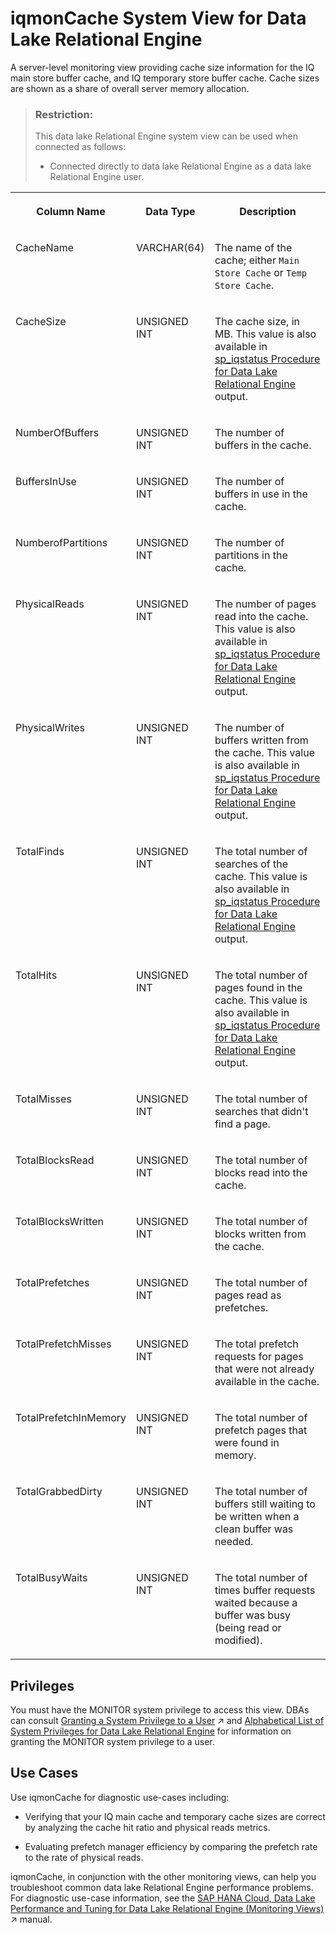 <!-- loioc96cf41331eb48838d0ec95f79a637d6 -->

# iqmonCache System View for Data Lake Relational Engine

A server-level monitoring view providing cache size information for the IQ main store buffer cache, and IQ temporary store buffer cache. Cache sizes are shown as a share of overall server memory allocation.



> ### Restriction:  
> This data lake Relational Engine system view can be used when connected as follows:
> 
> -   Connected directly to data lake Relational Engine as a data lake Relational Engine user.


<table>
<tr>
<th valign="top">

Column Name



</th>
<th valign="top">

Data Type



</th>
<th valign="top">

Description



</th>
</tr>
<tr>
<td valign="top">

CacheName



</td>
<td valign="top">

VARCHAR\(64\)



</td>
<td valign="top">

The name of the cache; either `Main Store Cache` or `Temp Store Cache`.



</td>
</tr>
<tr>
<td valign="top">

CacheSize



</td>
<td valign="top">

UNSIGNED INT



</td>
<td valign="top">

The cache size, in MB. This value is also available in [sp\_iqstatus Procedure for Data Lake Relational Engine](../060-stored-procedures/sp-iqstatus-procedure-for-data-lake-relational-engine-a5b8569.md) output.



</td>
</tr>
<tr>
<td valign="top">

NumberOfBuffers



</td>
<td valign="top">

UNSIGNED INT



</td>
<td valign="top">

The number of buffers in the cache.



</td>
</tr>
<tr>
<td valign="top">

BuffersInUse



</td>
<td valign="top">

UNSIGNED INT



</td>
<td valign="top">

The number of buffers in use in the cache.



</td>
</tr>
<tr>
<td valign="top">

NumberofPartitions



</td>
<td valign="top">

UNSIGNED INT



</td>
<td valign="top">

The number of partitions in the cache.



</td>
</tr>
<tr>
<td valign="top">

PhysicalReads



</td>
<td valign="top">

UNSIGNED INT



</td>
<td valign="top">

The number of pages read into the cache. This value is also available in [sp\_iqstatus Procedure for Data Lake Relational Engine](../060-stored-procedures/sp-iqstatus-procedure-for-data-lake-relational-engine-a5b8569.md) output.



</td>
</tr>
<tr>
<td valign="top">

PhysicalWrites



</td>
<td valign="top">

UNSIGNED INT



</td>
<td valign="top">

The number of buffers written from the cache. This value is also available in [sp\_iqstatus Procedure for Data Lake Relational Engine](../060-stored-procedures/sp-iqstatus-procedure-for-data-lake-relational-engine-a5b8569.md) output.



</td>
</tr>
<tr>
<td valign="top">

TotalFinds



</td>
<td valign="top">

UNSIGNED INT



</td>
<td valign="top">

The total number of searches of the cache. This value is also available in [sp\_iqstatus Procedure for Data Lake Relational Engine](../060-stored-procedures/sp-iqstatus-procedure-for-data-lake-relational-engine-a5b8569.md) output.



</td>
</tr>
<tr>
<td valign="top">

TotalHits



</td>
<td valign="top">

UNSIGNED INT



</td>
<td valign="top">

The total number of pages found in the cache. This value is also available in [sp\_iqstatus Procedure for Data Lake Relational Engine](../060-stored-procedures/sp-iqstatus-procedure-for-data-lake-relational-engine-a5b8569.md) output.



</td>
</tr>
<tr>
<td valign="top">

TotalMisses



</td>
<td valign="top">

UNSIGNED INT



</td>
<td valign="top">

The total number of searches that didn't find a page.



</td>
</tr>
<tr>
<td valign="top">

TotalBlocksRead



</td>
<td valign="top">

UNSIGNED INT



</td>
<td valign="top">

The total number of blocks read into the cache.



</td>
</tr>
<tr>
<td valign="top">

TotalBlocksWritten



</td>
<td valign="top">

UNSIGNED INT



</td>
<td valign="top">

The total number of blocks written from the cache.



</td>
</tr>
<tr>
<td valign="top">

TotalPrefetches



</td>
<td valign="top">

UNSIGNED INT



</td>
<td valign="top">

The total number of pages read as prefetches.



</td>
</tr>
<tr>
<td valign="top">

TotalPrefetchMisses



</td>
<td valign="top">

UNSIGNED INT



</td>
<td valign="top">

The total prefetch requests for pages that were not already available in the cache.



</td>
</tr>
<tr>
<td valign="top">

TotalPrefetchInMemory



</td>
<td valign="top">

UNSIGNED INT



</td>
<td valign="top">

The total number of prefetch pages that were found in memory.



</td>
</tr>
<tr>
<td valign="top">

TotalGrabbedDirty



</td>
<td valign="top">

UNSIGNED INT



</td>
<td valign="top">

The total number of buffers still waiting to be written when a clean buffer was needed.



</td>
</tr>
<tr>
<td valign="top">

TotalBusyWaits



</td>
<td valign="top">

UNSIGNED INT



</td>
<td valign="top">

The total number of times buffer requests waited because a buffer was busy \(being read or modified\).



</td>
</tr>
</table>



<a name="loioc96cf41331eb48838d0ec95f79a637d6__section_kpt_vmz_1fb"/>

## Privileges

You must have the MONITOR system privilege to access this view. DBAs can consult [Granting a System Privilege to a User](https://help.sap.com/viewer/745778e524f74bb4af87460cca5e62c4/2023_1_QRC/en-US/a43bcb8284f210158039b1793a92a4fc.html "Allow the granting of specific system privileges to specific users, with or without administrative rights.") :arrow_upper_right: and [Alphabetical List of System Privileges for Data Lake Relational Engine](../080-sql-statements/alphabetical-list-of-system-privileges-for-data-lake-relational-engine-a449325.md) for information on granting the MONITOR system privilege to a user.



<a name="loioc96cf41331eb48838d0ec95f79a637d6__section_ahv_5mg_bfb"/>

## Use Cases

Use iqmonCache for diagnostic use-cases including:

-   Verifying that your IQ main cache and temporary cache sizes are correct by analyzing the cache hit ratio and physical reads metrics.

-   Evaluating prefetch manager efficiency by comparing the prefetch rate to the rate of physical reads.


iqmonCache, in conjunction with the other monitoring views, can help you troubleshoot common data lake Relational Engine performance problems. For diagnostic use-case information, see the [SAP HANA Cloud, Data Lake Performance and Tuning for Data Lake Relational Engine (Monitoring Views)](https://help.sap.com/viewer/028be133f34c4d2d998c6fbc258659c5/2023_1_QRC/en-US/56032dd760ca4790a55d069d4475b441.html "This document shows you how to use the monitoring views to monitor data lake Relational Engine system health, and to help you troubleshoot performance issues.") :arrow_upper_right: manual.


